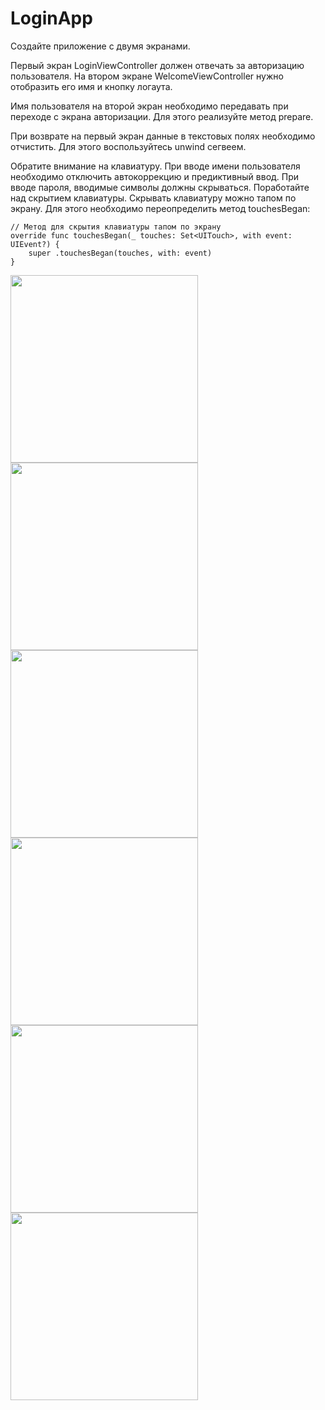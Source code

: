 # LoginApp

Создайте приложение с двумя экранами.

Первый экран LoginViewController должен отвечать за авторизацию пользователя. На втором экране WelcomeViewController нужно отобразить 
его имя и кнопку логаута.

Имя пользователя на второй экран необходимо передавать при переходе с экрана авторизации. Для этого реализуйте метод prepare.

При возврате на первый экран данные в текстовых полях необходимо отчистить. Для этого воспользуйтесь unwind сегвеем.

Обратите внимание на клавиатуру. При вводе имени пользователя необходимо отключить автокоррекцию и предиктивный ввод. 
При вводе пароля, вводимые символы должны скрываться. Поработайте над скрытием клавиатуры. Скрывать клавиатуру можно тапом по экрану. 
Для этого необходимо переопределить метод touchesBegan:


```
// Метод для скрытия клавиатуры тапом по экрану
override func touchesBegan(_ touches: Set<UITouch>, with event: UIEvent?) {
    super .touchesBegan(touches, with: event)
}
```

<img src = "https://user-images.githubusercontent.com/101284761/167179690-297664b2-bbf0-4ac9-b9b8-1be674e7bc27.png" width = "300"> <img src = "https://user-images.githubusercontent.com/101284761/167179672-9e19be30-542e-49ca-815a-8586581e0198.png" width = "300"> <img src = "https://user-images.githubusercontent.com/101284761/167179688-238e676d-8993-4aaf-bdb6-013d2d8dcca6.png" width = "300"> 
<img src = "https://user-images.githubusercontent.com/101284761/167179676-29f33f95-cf99-44d7-b61c-7afc614a6898.png" width = "300"> <img src = "https://user-images.githubusercontent.com/101284761/167179657-6da1e0a9-a056-41d2-a8e5-a2cf33e6871e.png" width = "300"> <img src = "https://user-images.githubusercontent.com/101284761/167179683-605b2bc9-21fd-4308-9d3e-eb19eea64eca.png" width = "300">

